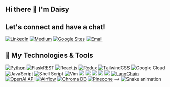 ## Hi there 👋 I'm Daisy
## Let's connect and have a chat!
[![LinkedIn](https://img.shields.io/badge/LinkedIn-Connect-blue)](https://www.linkedin.com/in/daisy-cherono-/)
[![Medium](https://img.shields.io/badge/Medium-Read-03a57a)](https://medium.com/@jepchumbadaisy96)
[![Google Sites](https://img.shields.io/badge/Google%20Sites-Visit-darkred)](https://sites.google.com/view/daisy-cherono/home)
[![Email](https://img.shields.io/badge/Email-Contact-red)](mailto:jepchumbadaisy96@gmail.com)

## 🔧 My Technologies & Tools
[![Python](https://img.shields.io/badge/python-3.7%20%7C%203.8%20%7C%203.9%20%7C%203.10-blue)](https://www.python.org)
![FlaskREST](https://img.shields.io/badge/FLASK-REST-ff1709?style=for-the-badge&logo=flask&logoColor=white&color=ff1709&labelColor=gray)
![React.js](https://img.shields.io/badge/REACTJS-%2335495e.svg?style=for-the-badge&logo=react&logoColor=%234FC08D)
![Redux](https://img.shields.io/badge/Redux-593D88.svg?style=for-the-badge&logo=redux&logoColor=%234FC08D)
![TailwindCSS](https://img.shields.io/badge/tailwindcss-%2338B2AC.svg?style=for-the-badge&logo=tailwind-css&logoColor=white)
![Google Cloud](https://img.shields.io/badge/GoogleCloud-%234285F4.svg?style=for-the-badge&logo=google-cloud&logoColor=white)
![JavaScript](https://img.shields.io/badge/javascript-%23323330.svg?style=for-the-badge&logo=javascript&logoColor=%23F7DF1E)
![Shell Script](https://img.shields.io/badge/shell_script-%23121011.svg?style=for-the-badge&logo=gnu-bash&logoColor=white)
![Vim](https://img.shields.io/badge/VIM-%2311AB00.svg?style=for-the-badge&logo=vim&logoColor=white)
![](https://img.shields.io/badge/OS-Linux-informational?style=flat&logo=linux&logoColor=white&color=2bbc8a)
![](https://img.shields.io/badge/Code-Python-informational?style=flat&logo=python&logoColor=white&color=2bbc8a)
![](https://img.shields.io/badge/Code-JavaScript-informational?style=flat&logo=javascript&logoColor=white&color=2bbc8a)
![](https://img.shields.io/badge/Tools-PostgreSQL-informational?style=flat&logo=postgresql&logoColor=white&color=2bbc8a)
![](https://img.shields.io/badge/Cloud-GCP-informational?style=flat&logo=gcp&logoColor=white&color=2bbc8a)
[![LangChain](https://img.shields.io/badge/LangChain-Framework-brightgreen)](https://github.com/langchain-ai/langchain)
[![OpenAI API](https://img.shields.io/badge/OpenAI%20API-Use-darkgreen)](https://beta.openai.com/)
[![Airflow](https://img.shields.io/badge/Airflow-Orchestration-017CEE)](https://airflow.apache.org/)
[![Chroma DB](https://img.shields.io/badge/Chroma%20DB-Vector%20DB-darkred)](https://www.trychroma.com/)
[![Pinecone](https://img.shields.io/badge/Pinecone-Vector%20DB-white)](https://www.pinecone.io/)
-->
![Snake animation](https://github.com/cheronodaisy/cheronodaisy/blob/output/github-contribution-grid-snake.svg)

